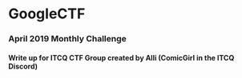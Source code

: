 # GoogleCTF

### April 2019 Monthly Challenge

#### Write up for ITCQ CTF Group created by Alli (ComicGirl in the ITCQ Discord)


